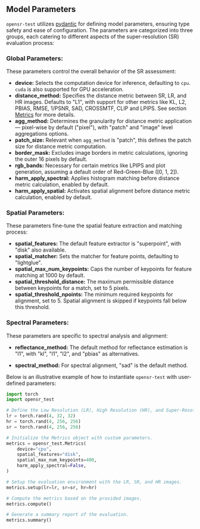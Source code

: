 # 

## Model Parameters

`opensr-test` utilizes [pydantic](https://docs.pydantic.dev/latest/) for defining model parameters, ensuring type safety and ease of configuration. The parameters are categorized into three groups, each catering to different aspects of the super-resolution (SR) evaluation process:

### Global Parameters:

These parameters control the overall behavior of the SR assessment:

- **device:** Selects the computation device for inference, defaulting to `cpu`. `cuda` is also supported for GPU acceleration.
- **distance_method:** Specifies the distance metric between SR, LR, and HR images. Defaults to "L1", with support for other metrics like KL, L2, PBIAS, RMSE, 1/PSNR, SAD, CROSSMTF, CLIP and LPIPS. See section [Metrics](docs/Metrics/consistency.md) for more details.
- **agg_method:** Determines the granularity for distance metric application — pixel-wise by default ("pixel"), with "patch" and "image" level aggregations options.
- **patch_size:** Relevant when `agg_method` is "patch", this defines the patch size for distance metric computation.
- **border_mask:** Excludes image borders in metric calculations, ignoring the outer 16 pixels by default.
- **rgb_bands:** Necessary for certain metrics like LPIPS and plot generation, assuming a default order of Red-Green-Blue ([0, 1, 2]).
- **harm_apply_spectral:** Applies histogram matching before distance metric calculation, enabled by default.
- **harm_apply_spatial:** Activates spatial alignment before distance metric calculation, enabled by default.

### Spatial Parameters:

These parameters fine-tune the spatial feature extraction and matching process:

- **spatial_features:** The default feature extractor is "superpoint", with "disk" also available.
- **spatial_matcher:** Sets the matcher for feature points, defaulting to "lightglue".
- **spatial_max_num_keypoints:** Caps the number of keypoints for feature matching at 1000 by default.
- **spatial_threshold_distance:** The maximum permissible distance between keypoints for a match, set to 5 pixels.
- **spatial_threshold_npoints:** The minimum required keypoints for alignment, set to 5. Spatial alignment is skipped if keypoints fall below this threshold.

### Spectral Parameters:

These parameters are specific to spectral analysis and alignment:

- **reflectance_method:** The default method for reflectance estimation is "l1", with "kl", "l1", "l2", and "pbias" as alternatives.

- **spectral_method:** For spectral alignment, "sad" is the default method.

Below is an illustrative example of how to instantiate `opensr-test` with user-defined parameters:

```python
import torch
import opensr_test

# Define the Low Resolution (LR), High Resolution (HR), and Super-Resolved (SR) images.
lr = torch.rand(4, 32, 32)
hr = torch.rand(4, 256, 256)
sr = torch.rand(4, 256, 256)

# Initialize the Metrics object with custom parameters.
metrics = opensr_test.Metrics(
    device="cpu",
    spatial_features="disk",
    spatial_max_num_keypoints=400,
    harm_apply_spectral=False,
)

# Setup the evaluation environment with the LR, SR, and HR images.
metrics.setup(lr=lr, sr=sr, hr=hr)

# Compute the metrics based on the provided images.
metrics.compute()

# Generate a summary report of the evaluation.
metrics.summary()
```